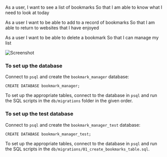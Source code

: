 As a user,
I want to see a list of bookmarks
So that I am able to know what I need to look at today

As a user
I want to be able to add to a record of bookmarks
So that I am able to return to websites that I have enjoyed

As a user
I want to be able to delete a bookmark
So that I can manage my list


![Screenshot](diagram.png)

### To set up the database
Connect to `psql` and create the `bookmark_manager` database:
```
CREATE DATABASE bookmark_manager;
```
To set up the appropriate tables, connect to the database in `psql` and run the SQL scripts in the `db/migrations` folder in the given order.

### To set up the test database
Connect to `psql` and create the `bookmark_manager_test` database:
```
CREATE DATABASE bookmark_manager_test;
```
To set up the appropriate tables, connect to the database in `psql` and run the SQL scripts in the `db/migrations/01_create_bookmarks_table.sql`.
